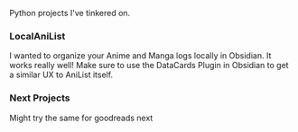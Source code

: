Python projects I've tinkered on.

### LocalAniList
I wanted to organize your Anime and Manga logs locally in Obsidian.
It works really well!
Make sure to use the DataCards Plugin in Obsidian to get a similar UX to AniList itself.

### Next Projects
Might try the same for goodreads next
